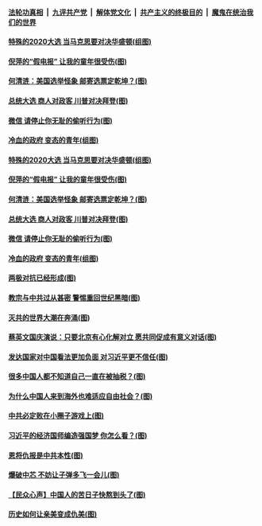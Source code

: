 ####  [法轮功真相](../../../../basic/blob/master/README.md?t=10130231) &nbsp;|&nbsp; [九评共产党](../../../../9ping.md/blob/master/README.md?t=10130231) &nbsp;|&nbsp; [解体党文化](../../../../jtdwh.md/blob/master/README.md?t=10130231)  &nbsp;|&nbsp; [共产主义的终极目的](../../../../gczydzjmd.md/blob/master/README.md?t=10130231) &nbsp;|&nbsp; [魔鬼在统治我们的世界](../../../../mgztzwmdsj.md/blob/master/README.md?t=10130231) 

#### [特殊的2020大选 当马克思要对决华盛顿(组图)](../pages/p4/948967.md?t=10130231) 

#### [倪萍的“假电报” 让我的童年很受伤(图)](../pages/p4/948933.md?t=10130231) 

#### [何清涟：美国选举怪象 邮寄选票定乾坤？(图)](../pages/p4/948935.md?t=10130231) 

#### [总统大选 商人对政客 川普对决拜登(图)](../pages/p4/948926.md?t=10130231) 

#### [微信 请停止你无耻的偷听行为(图)](../pages/p4/948928.md?t=10130231) 

#### [冷血的政府 变态的青年(组图)](../pages/p4/948805.md?t=10130231) 

#### [特殊的2020大选 当马克思要对决华盛顿(组图)](../pages/p4/948967.md?t=10130231) 


#### [倪萍的“假电报” 让我的童年很受伤(图)](../pages/p4/948933.md?t=10130231) 

#### [何清涟：美国选举怪象 邮寄选票定乾坤？(图)](../pages/p4/948935.md?t=10130231) 

#### [总统大选 商人对政客 川普对决拜登(图)](../pages/p4/948926.md?t=10130231) 

#### [微信 请停止你无耻的偷听行为(图)](../pages/p4/948928.md?t=10130231) 

#### [冷血的政府 变态的青年(组图)](../pages/p4/948805.md?t=10130231) 

#### [两极对抗已经形成(图)](../pages/p4/948843.md?t=10130231) 

#### [教宗与中共过从甚密 警惕重回世纪黑暗(图)](../pages/p4/948801.md?t=10130231) 

#### [灭共的世界大潮在奔涌(图)](../pages/p4/948838.md?t=10130231) 

#### [蔡英文国庆演说：只要北京有心化解对立 愿共同促成有意义对话(图)](../pages/p4/948841.md?t=10130231) 

#### [发达国家对中国看法更加负面 对习近平更不信任(图)](../pages/p4/948723.md?t=10130231) 

#### [很多中国人都不知道自己一直在被抽税？(图)](../pages/p4/948710.md?t=10130231) 

#### [为什么中国人来到海外也难适应自由社会？(图)](../pages/p4/948716.md?t=10130231) 

#### [中共必定败在小圈子游戏上(图)](../pages/p4/948721.md?t=10130231) 

#### [习近平的经济国师编造强国梦 你怎么看？(图)](../pages/p4/948715.md?t=10130231) 

#### [恩将仇报是中共本性(图)](../pages/p4/948707.md?t=10130231) 

#### [爆破中芯 不妨让子弹多飞一会儿(图)](../pages/p4/948609.md?t=10130231) 

#### [【民众心声】中国人的苦日子快熬到头了(图)](../pages/p4/948126.md?t=10130231) 

#### [历史如何让亲美变成仇美(图)](../pages/p4/948604.md?t=10130231) 

